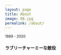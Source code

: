 ```yaml
---
layout: page
title: About
image: 08.jpg
permalink: /about/
---
```


<small>1989 - 2020</small>
#### ラブリーチャーミーな敵役
